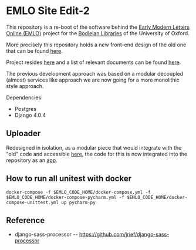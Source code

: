 # EMLO Site Edit-2
This repository is a re-boot of the software behind the 
[Early Modern Letters Online (EMLO)](http://emlo.bodleian.ox.ac.uk/home) project for the 
[Bodleian Libraries](https://www.bodleian.ox.ac.uk/home) of the University of Oxford. 

More precisely this repository holds a new front-end design of the old one that can be found 
[here](https://github.com/culturesofknowledge/site-edit).

Project resides [here](https://github.com/culturesofknowledge/emlo-project/projects) and a list of relevant documents
can be found [here](https://github.com/culturesofknowledge/emlo-project/wiki/List-of-Documents).

The previous development approach was based on a modular
decoupled (almost) services like approach we are now going for a more 
monolithic style approach.

Dependencies:
* Postgres
* Django 4.0.4

## Uploader
Redesigned in isolation, as a modular piece that would integrate with the "old" code and accessible
[here](https://github.com/J4bbi/emlo_uploader), the code for this is now integrated into the repository as an
[app](https://docs.djangoproject.com/en/4.0/intro/tutorial01/#creating-the-polls-app).



How to run all unitest with docker 
------------------------------------
```
docker-compose -f $EMLO_CODE_HOME/docker-compose.yml -f $EMLO_CODE_HOME/docker-compose-pycharm.yml -f $EMLO_CODE_HOME/docker-compose-unittest.yml up pycharm-py
```



Reference
----------------------
* django-sass-processor -- https://github.com/jrief/django-sass-processor
